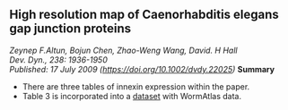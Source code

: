 ## High resolution map of Caenorhabditis elegans gap junction proteins
_Zeynep F.Altun, Bojun Chen, Zhao-Weng Wang, David. H Hall_ <br> _Dev. Dyn., 238: 1936-1950_ <br> _Published: 17 July 2009 (https://doi.org/10.1002/dvdy.22025)_
**Summary**
- There are three tables of innexin expression within the paper.
- Table 3 is incorporated into a [dataset](https://github.com/yasinthanvickneswaran/ConnectomeToolbox/blob/main/cect/data/Modified%20celegans%20db%20dump.csv) with WormAtlas data.
